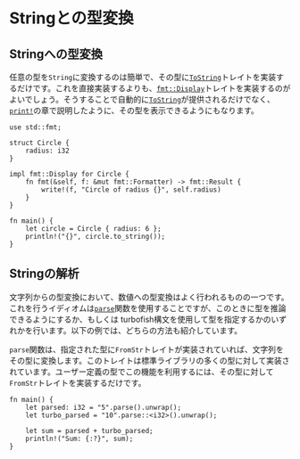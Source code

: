 <!--
# To and from Strings
-->
# Stringとの型変換

<!--
## Converting to String
-->
## Stringへの型変換

<!--
To convert any type to a `String` is as simple as implementing the [`ToString`]
trait for the type. Rather than doing so directly, you should implement the
[`fmt::Display`][Display] trait which automagically provides [`ToString`] and
also allows printing the type as discussed in the section on [`print!`][print].
-->
任意の型を`String`に変換するのは簡単で、その型に[`ToString`]トレイトを実装するだけです。これを直接実装するよりも、[`fmt::Display`][Display]トレイトを実装するのがよいでしょう。そうすることで自動的に[`ToString`]が提供されるだけでなく、[`print!`][print]の章で説明したように、その型を表示できるようにもなります。

```rust,editable
use std::fmt;

struct Circle {
    radius: i32
}

impl fmt::Display for Circle {
    fn fmt(&self, f: &mut fmt::Formatter) -> fmt::Result {
        write!(f, "Circle of radius {}", self.radius)
    }
}

fn main() {
    let circle = Circle { radius: 6 };
    println!("{}", circle.to_string());
}
```

<!--
## Parsing a String
-->
## Stringの解析

<!--
One of the more common types to convert a string into is a number. The idiomatic
approach to this is to use the [`parse`] function and either to arrange for
type inference or to specify the type to parse using the 'turbofish' syntax.
Both alternatives are shown in the following example.
-->
文字列からの型変換において、数値への型変換はよく行われるものの一つです。これを行うイディオムは[`parse`]関数を使用することですが、このときに型を推論できるようにするか、もしくは turbofish構文を使用して型を指定するかのいずれかを行います。以下の例では、どちらの方法も紹介しています。

<!--
This will convert the string into the type specified so long as the [`FromStr`]
trait is implemented for that type. This is implemented for numerous types
within the standard library. To obtain this functionality on a user defined type
simply implement the [`FromStr`] trait for that type.
-->
`parse`関数は、指定された型に`FromStr`トレイトが実装されていれば、文字列をその型に変換します。このトレイトは標準ライブラリの多くの型に対して実装されています。ユーザー定義の型でこの機能を利用するには、その型に対して`FromStr`トレイトを実装するだけです。

```rust,editable
fn main() {
    let parsed: i32 = "5".parse().unwrap();
    let turbo_parsed = "10".parse::<i32>().unwrap();

    let sum = parsed + turbo_parsed;
    println!("Sum: {:?}", sum);
}
```

[`ToString`]: https://doc.rust-lang.org/std/string/trait.ToString.html
[Display]: https://doc.rust-lang.org/std/fmt/trait.Display.html
[print]: ../hello/print.md
[`parse`]: https://doc.rust-lang.org/std/primitive.str.html#method.parse
[`FromStr`]: https://doc.rust-lang.org/std/str/trait.FromStr.html
